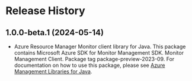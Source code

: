 # Release History

## 1.0.0-beta.1 (2024-05-14)

- Azure Resource Manager Monitor client library for Java. This package contains Microsoft Azure SDK for Monitor Management SDK. Monitor Management Client. Package tag package-preview-2023-09. For documentation on how to use this package, please see [Azure Management Libraries for Java](https://aka.ms/azsdk/java/mgmt).
